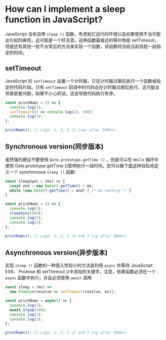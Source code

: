 # How can I implement a sleep function in JavaScript?

JavaScript 没有自带 `sleep ()` 函数，考虑到它运行的环境以及如果使用不当可能会引起的麻烦，这可能是一个好主意。这种函数最接近的等价物是 setTimeout，但是还有其他一些不太常见的方法来实现一个函数，该函数将冻结当前线程一段指定的时间。

## setTimeout

JavaScript 的 `setTimeout` 设置一个计时器，它在计时器过期后执行一个函数或指定的代码片段。只有 `setTimeout` 回调中的代码会在计时器过期后执行，这可能会导致嵌套问题，如果不小心的话，还会导致代码执行失序。

```js
const printNums = () => {
  console.log(1);
  setTimeout(() => console.log(2), 500);
  console.log(3);
};

printNums(); // Logs: 1, 3, 2 (2 logs after 500ms)
```

## Synchronous version(同步版本)

虽然强烈建议不要使用 `Date.prototype.getTime ()` ，但是可以在 `While` 循环中使用 Date.prototype.getTime ()暂停执行一段时间。您可以像下面这样轻松地定义一个 synchronous `sleep ()` 函数:

```js
const sleepSync = (ms) => {
  const end = new Date().getTime() + ms;
  while (new Date().getTime() < end) { /* do nothing */ }
}

const printNums = () => {
  console.log(1);
  sleepSync(500);
  console.log(2);
  console.log(3);
};

printNums(); // Logs: 1, 2, 3 (2 and 3 log after 500ms)
```

## Asynchronous version(异步版本)

实现 `sleep ()` 函数的一种侵入性较小的方法是利用 `async` 并等待 JavaScript ES6、 Promise 和 setTimeout ()中添加的关键字。注意，结果函数必须在一个 `async` 函数中执行，并且必须使用 `await` 调用:

```js
const sleep = (ms) =>
  new Promise(resolve => setTimeout(resolve, ms));

const printNums = async() => {
  console.log(1);
  await sleep(500);
  console.log(2);
  console.log(3);
};

printNums(); // Logs: 1, 2, 3 (2 and 3 log after 500ms)
```
